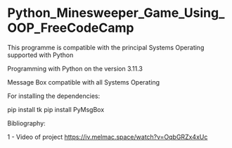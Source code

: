 # Python_Minesweeper_Game_Using_OOP_FreeCodeCamp


This programme is compatible with the principal Systems Operating supported with Python

Programming with Python on the version 3.11.3

Message Box compatible with all Systems Operating

For installing the dependencies:

pip install tk
pip install PyMsgBox

Bibliography:

1 - Video of project https://iv.melmac.space/watch?v=OqbGRZx4xUc
